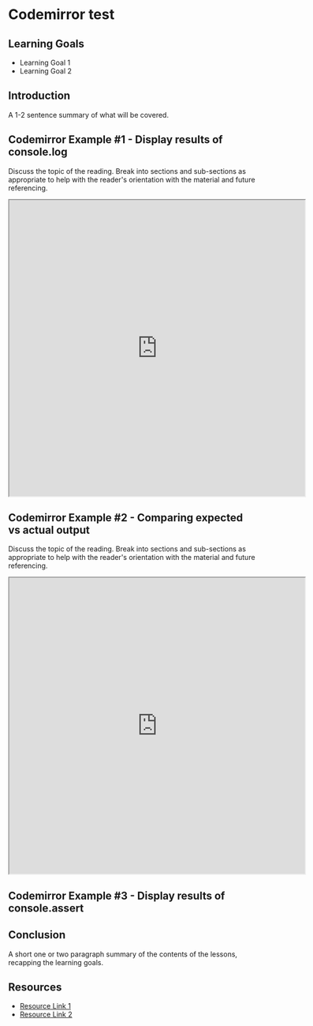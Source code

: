 # Codemirror test

## Learning Goals

- Learning Goal 1
- Learning Goal 2

## Introduction

A 1-2 sentence summary of what will be covered.

<p id="p1"></p>

<script src="tmp.js"></script>

## Codemirror Example #1 - Display results of console.log

Discuss the topic of the reading. Break into sections and sub-sections as
appropriate to help with the reader's orientation with the material and future
referencing.

<iframe width="600" height="600" src="https://linda-seiter.github.io/page2.html"></iframe>

## Codemirror Example #2 - Comparing expected vs actual output

Discuss the topic of the reading. Break into sections and sub-sections as
appropriate to help with the reader's orientation with the material and future
referencing.

<iframe width="600" height="600" src="https://linda-seiter.github.io/page3.html"></iframe>

## Codemirror Example #3 - Display results of console.assert

## Conclusion

A short one or two paragraph summary of the contents of the lessons, recapping
the learning goals.

## Resources

- [Resource Link 1](example.com)
- [Resource Link 2](example.com)
